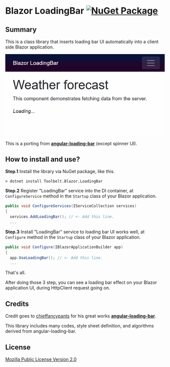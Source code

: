 # Blazor LoadingBar [![NuGet Package](https://img.shields.io/nuget/v/Toolbelt.Blazor.LoadingBar.svg)](https://www.nuget.org/packages/Toolbelt.Blazor.LoadingBar/)

## Summary

This is a class library that inserts loading bar UI automatically into a client side Blazor application.

![movie.1](.assets/movie-001.gif)

This is a porting from [**angular-loading-bar**](https://github.com/chieffancypants/angular-loading-bar) (except spinner UI).

## How to install and use?

**Step.1** Install the library via NuGet package, like this.

```shell
> dotnet install Toolbelt.Blazor.LoadingBar
```

**Step.2** Register "LoadingBar" service into the DI container, at `ConfigureService` method in the `Startup` class of your Blazor application.

```csharp
public void ConfigureServices(IServiceCollection services)
{
  services.AddLoadingBar(); // <- Add this line.
  ...
```

**Step.3** Install "LoadingBar" service to loading bar UI works well, at `Configure` method in the `Startup` class of your Blazor application.

```csharp
public void Configure(IBlazorApplicationBuilder app)
{
  app.UseLoadingBar(); // <- Add this line.
  ...
```

That's all.

After doing those 3 step, you can see a loading bar effect on your Blazor application UI, during HttpClient request going on.

## Credits

Credit goes to [chieffancypants](https://github.com/chieffancypants) for his great works [**angular-loading-bar**](https://github.com/chieffancypants/angular-loading-bar).

This library includes many codes, style sheet definition, and algorithms derived from angular-loading-bar.

## License

[Mozilla Public License Version 2.0](https://github.com/jsakamoto/Toolbelt.Blazor.LoadingBar/blob/master/LICENSE)